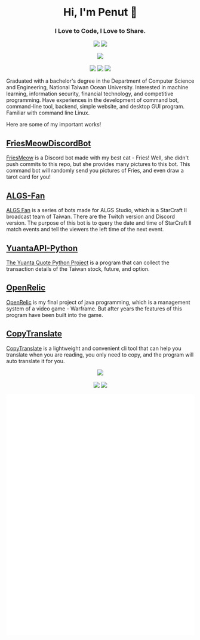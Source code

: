 <h1 align="center">Hi, I'm Penut 👋</h1>
<h3 align="center">I Love to Code, I Love to Share.</h3>

<div align="center">

![](https://img.shields.io/github/followers/penut85420?style=for-the-badge&logo=github)
![](https://img.shields.io/github/stars/penut85420?style=for-the-badge&logo=github)
  
![](https://img.shields.io/static/v1?label=Love&message=Coding&color=violet&style=for-the-badge&logo=visual-studio-code)
  
[![](https://img.shields.io/static/v1?label=My&message=Blogger&color=green&style=flat-square&logo=wordpress)](https://penut.ddns.net/)
[![](https://img.shields.io/static/v1?label=My&message=Twitter&color=5DA9DD&style=flat-square&logo=twitter&logoColor=white)](https://twitter.com/Da_OppaiLoli)
[![](https://img.shields.io/static/v1?label=Discord&message=PenutChen%232135&color=5865F2&style=flat-square&logo=discord&logoColor=white)](https://discord.gg/HyQEypc)

</div>
  
Graduated with a bachelor's degree in the Department of Computer Science and Engineering, National Taiwan Ocean University. Interested in machine learning, information security, financial technology, and competitive programming. Have experiences in the development of command bot, command-line tool, backend, simple website, and desktop GUI program. Familiar with command line Linux.

Here are some of my important works!

## [FriesMeowDiscordBot](https://github.com/penut85420/FriesMeowDiscordBot)
[FriesMeow](https://github.com/penut85420/FriesMeowDiscordBot) is a Discord bot made with my best cat - Fries! Well, she didn't push commits to this repo, but she provides many pictures to this bot. This command bot will randomly send you pictures of Fries, and even draw a tarot card for you!

## [ALGS-Fan](https://github.com/penut85420/ALGS-Fan)
[ALGS Fan](https://github.com/penut85420/ALGS-Fan) is a series of bots made for ALGS Studio, which is a StarCraft II broadcast team of Taiwan. There are the Twitch version and Discord version. The purpose of this bot is to query the date and time of StarCraft II match events and tell the viewers the left time of the next event.

## [YuantaAPI-Python](https://github.com/penut85420/YuantaAPI-Python)
[The Yuanta Quote Python Project](https://github.com/penut85420/YuantaAPI-Python) is a program that can collect the transaction details of the Taiwan stock, future, and option.

## [OpenRelic](https://github.com/penut85420/OpenRelic)
[OpenRelic](https://github.com/penut85420/OpenRelic) is my final project of java programming, which is a management system of a video game - Warframe. But after years the features of this program have been built into the game.

## [CopyTranslate](https://github.com/penut85420/CopyTranslate)
[CopyTranslate](https://github.com/penut85420/CopyTranslate) is a lightweight and convenient cli tool that can help you translate when you are reading, you only need to copy, and the program will auto translate it for you.

<div align="center">

![](https://github-readme-stats.vercel.app/api?username=penut85420&show_icons=true&count_private=true&theme=onedark)

![](https://github-readme-stats.vercel.app/api/top-langs?username=penut85420&layout=compact&theme=onedark&hide=javascript,html&langs_count=8)
![](https://github-readme-stats.vercel.app/api/wakatime?username=penut85420&theme=onedark&line_height=29)
<!-- ![](https://github-profile-summary-cards.vercel.app/api/cards/repos-per-language?username=penut85420&theme=monokai) -->
<!-- ![](https://github-profile-summary-cards.vercel.app/api/cards/stats?username=penut85420&theme=monokai) -->
![Metrics](https://raw.githubusercontent.com/penut85420/penut85420/main/github-metrics.svg)  

</div>

